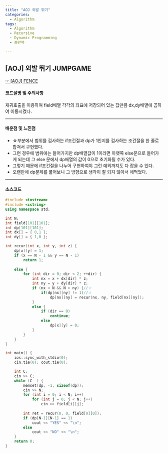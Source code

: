 ```yaml
---
title: "AOJ 외발 뛰기"
categories:
  - Algorithm
tags:
  - Algorithm
  - Recursive
  - Dynamic Programming
  - 종만북

---
```


## [AOJ] 외발 뛰기 JUMPGAME
 [☞ [AOJ] FENCE](https://www.algospot.com/judge/problem/read/JUMPGAME)



#### 코드설명 및 주의사항
재귀호출을 이용하여 field배열 각각의 좌표에 저장되어 있는 값만큼 dx,dy배열에 곱하여 이동시켰다.

---

#### 배운점 및 느낀점
- ☆부분에서 범위를 검사하는 if조건절과 dp가 1인지를 검사하는 조건절을 한 줄로 합쳐서 구현했다.
- 그런 경우에 범위에는 들어가지만 dp배열값이 1이라면 아랫쪽 else문으로 들어가게 되는데 그 else 문에서 dp배열의 값이 0으로 초기화될 수가 있다.
- 그렇기 때문에 if조건절을 나누어 구현하여야 그런 예외까지도 다 잡을 수 있다.
- 오랜만에 dp문제를 풀어보니 그 방향으로 생각이 잘 되지 않아서 애먹었다.

---

#### 소스코드
```cpp
#include <iostream>
#include <cstring>
using namespace std;

int N;
int field[101][101];
int dp[101][101];
int dx[] = { 0,1 };
int dy[] = { 1,0 };

int recur(int x, int y, int z) {
	dp[x][y] = 1;
	if (x == N - 1 && y == N - 1) 
		return 1;
	
	else {
		for (int dir = 0; dir < 2; ++dir) {
			int nx = x + dx[dir] * z;
			int ny = y + dy[dir] * z;
			if (nx < N && N > ny) {//☆
				if(dp[nx][ny] != 1)//☆
					dp[nx][ny] = recur(nx, ny, field[nx][ny]);
			}
			else {
				if (dir == 0) 
					continue;
				else 
					dp[x][y] = 0;
			}
		}
	}
}

int main() {
	ios::sync_with_stdio(0);
	cin.tie(0); cout.tie(0);

	int C;
	cin >> C;
	while (C--) {
		memset(dp, -1, sizeof(dp));
		cin >> N;
		for (int i = 0; i < N; i++) 
			for (int j = 0; j < N; j++) 
				cin >> field[i][j];
			
		int ret = recur(0, 0, field[0][0]);
		if (dp[N-1][N-1] == 1)
			cout << "YES" << "\n";
		else
			cout << "NO" << "\n";
	}
	return 0;
}

```


